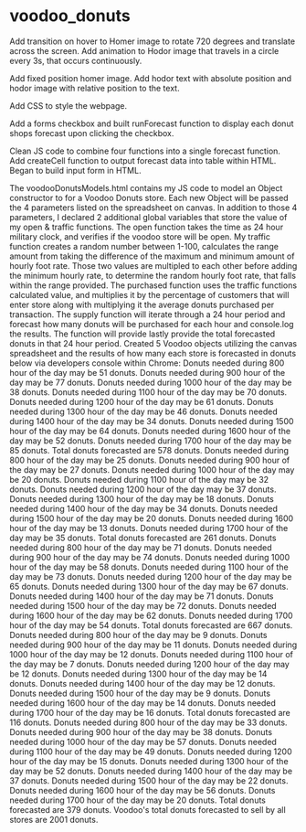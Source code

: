 # voodoo_donuts
Add transition on hover to Homer image to rotate 720 degrees and translate across the screen.  Add animation to Hodor image that travels in a circle every 3s, that occurs continuously.


Add fixed position homer image.  Add hodor text with absolute position and hodor image with relative position to the text.

Add CSS to style the webpage.

Add a forms checkbox and built runForecast function to display each donut shops forecast upon clicking the checkbox.

Clean JS code to combine four functions into a single forecast function.  Add createCell function to output forecast data into table within HTML.  Began to build input form in HTML.


The voodooDonutsModels.html contains my JS code to model an Object constructor to for a Voodoo Donuts store. Each new Object will be passed the 4 parameters listed on the spreadsheet on canvas.  In addition to those 4 parameters, I declared 2 additional global variables that store the value of my open & traffic functions.
The open function takes the time as 24 hour military clock, and verifies if the voodoo store will be open.
My traffic function creates a random number between 1-100, calculates the range amount from taking the difference of the maximum and minimum amount of hourly foot rate.  Those two values are multipled to each other before adding the minimum hourly rate, to determine the random hourly foot rate, that falls within the range provided.
The purchased function uses the traffic functions calculated value, and multiplies it by the percentage of customers that will enter store along with multiplying it the average donuts purchased per transaction.
The supply function will iterate through a 24 hour period and forecast how many donuts will be purchased for each hour and console.log the results.  The function will provide lastly provide the total forecasted donuts in that 24 hour period.
Created 5 Voodoo objects utilizing the canvas spreadsheet and the results of how many each store is forecasted in donuts below via developers console within Chrome:
Donuts needed during 800 hour of the day may be 51 donuts.
Donuts needed during 900 hour of the day may be 77 donuts.
Donuts needed during 1000 hour of the day may be 38 donuts.
Donuts needed during 1100 hour of the day may be 70 donuts.
Donuts needed during 1200 hour of the day may be 61 donuts.
Donuts needed during 1300 hour of the day may be 46 donuts.
Donuts needed during 1400 hour of the day may be 34 donuts.
Donuts needed during 1500 hour of the day may be 64 donuts.
Donuts needed during 1600 hour of the day may be 52 donuts.
Donuts needed during 1700 hour of the day may be 85 donuts.
Total donuts forecasted are 578 donuts.
Donuts needed during 800 hour of the day may be 25 donuts.
Donuts needed during 900 hour of the day may be 27 donuts.
Donuts needed during 1000 hour of the day may be 20 donuts.
Donuts needed during 1100 hour of the day may be 32 donuts.
Donuts needed during 1200 hour of the day may be 37 donuts.
Donuts needed during 1300 hour of the day may be 18 donuts.
Donuts needed during 1400 hour of the day may be 34 donuts.
Donuts needed during 1500 hour of the day may be 20 donuts.
Donuts needed during 1600 hour of the day may be 13 donuts.
Donuts needed during 1700 hour of the day may be 35 donuts.
Total donuts forecasted are 261 donuts.
Donuts needed during 800 hour of the day may be 71 donuts.
Donuts needed during 900 hour of the day may be 74 donuts.
Donuts needed during 1000 hour of the day may be 58 donuts.
Donuts needed during 1100 hour of the day may be 73 donuts.
Donuts needed during 1200 hour of the day may be 65 donuts.
Donuts needed during 1300 hour of the day may be 67 donuts.
Donuts needed during 1400 hour of the day may be 71 donuts.
Donuts needed during 1500 hour of the day may be 72 donuts.
Donuts needed during 1600 hour of the day may be 62 donuts.
Donuts needed during 1700 hour of the day may be 54 donuts.
Total donuts forecasted are 667 donuts.
Donuts needed during 800 hour of the day may be 9 donuts.
Donuts needed during 900 hour of the day may be 11 donuts.
Donuts needed during 1000 hour of the day may be 12 donuts.
Donuts needed during 1100 hour of the day may be 7 donuts.
Donuts needed during 1200 hour of the day may be 12 donuts.
Donuts needed during 1300 hour of the day may be 14 donuts.
Donuts needed during 1400 hour of the day may be 12 donuts.
Donuts needed during 1500 hour of the day may be 9 donuts.
Donuts needed during 1600 hour of the day may be 14 donuts.
Donuts needed during 1700 hour of the day may be 16 donuts.
Total donuts forecasted are 116 donuts.
Donuts needed during 800 hour of the day may be 33 donuts.
Donuts needed during 900 hour of the day may be 38 donuts.
Donuts needed during 1000 hour of the day may be 57 donuts.
Donuts needed during 1100 hour of the day may be 49 donuts.
Donuts needed during 1200 hour of the day may be 15 donuts.
Donuts needed during 1300 hour of the day may be 52 donuts.
Donuts needed during 1400 hour of the day may be 37 donuts.
Donuts needed during 1500 hour of the day may be 22 donuts.
Donuts needed during 1600 hour of the day may be 56 donuts.
Donuts needed during 1700 hour of the day may be 20 donuts.
Total donuts forecasted are 379 donuts.
Voodoo's total donuts forecasted to sell by all stores are 2001 donuts.
